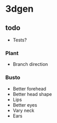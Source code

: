 # 3dgen


## todo
* Tests?

### Plant
* Branch direction

### Busto
* Better forehead
* Better head shape
* Lips
* Better eyes
* Vary neck
* Ears